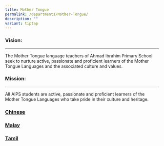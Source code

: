 ```yaml
---
title: Mother Tongue
permalink: /departments/Mother-Tongue/
description: ""
variant: tiptap
---
```

<h3>Vision:</h3>
<hr>
<p>The Mother Tongue language teachers of Ahmad Ibrahim Primary School seek
to nurture active, passionate and proficient learners of the Mother Tongue
Languages and the associated culture and values.</p>
<h3>Mission:</h3>
<hr>
<p>All AIPS students are active, passionate and proficient learners of the
Mother Tongue Languages who take pride in their culture and heritage.</p>
<h3><a href="/chinese/subpage19" rel="noopener noreferrer nofollow" target="_blank">Chinese</a></h3>
<h3><a href="/malay/" rel="noopener noreferrer nofollow" target="_blank">Malay</a></h3>
<h3><a href="https://ahmadibrahimpri.moe.edu.sg/tamil/subpage2/" rel="noopener noreferrer nofollow" target="_blank">Tamil</a></h3>
<p></p>